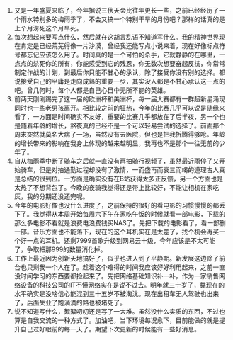 1. 又是一年盛夏来临了，今年据说三伏天会比往年更长一些，之前已经经历了一个雨水特别多的梅雨季了，不会又搞一个特别干旱的月份吧？那样的话真的是上个月涝死这个月旱死。
2. 每次想起来要写点什么，然后就在这胡言乱语不知道写什么。我的精神世界现在肯定是已经荒芜得像一片沙漠，曾经我还能写点小说来着，现在好像标点符号都忘记应该怎么用了。时间真的是一个可怕的杀手，它就静静的在哪里，一点点的杀死你的所有，你能感受到它的残忍，你无数次想要奋起反抗，你常常制定作战的计划，到最后你只能不甘心的承认，除了接受你没有别的选择。都说接受自己的平庸是走向成熟的重要一步，其实没人都是不甘心承认这一点的吧。曾几何时，每个人都是自己心目中无所不能的英雄。
3. 前两天刚刚踢完了这一届的欧洲杯和美洲杯，每一届大赛都有一群超新星涌现同时也一些老男孩离开。相比较之前的狂热，今年的比赛几乎可以说是随缘来看了，一方面是时间确实不友好，重要的比赛几乎都放在了后半夜，另一个也是随着年龄的增长，熬夜真的已经不是一个可以轻易尝试的选择了。前面那个周末突然就莫名大病了一场，虽然没有去医院，但也是把我折腾得够呛。年龄的增长带来的影响在我身上体现的越来越明显，我再也不是那个一往无前的少年了。
4. 自从梅雨季中断了骑车之后就一直没有再拍骑行视频了，虽然最近雨停了又开始骑车，但是对拍通勤过程却没有了激情，一而盛再而衰三而竭的道理古人真是总结的很到位。一方面是确实没有在B站获得太多正反馈，另一个方面也是太热了不想背包了。今晚的夜骑我觉得还是带上比较好，不能让相机在家吃灰，我的分期还没还完呢。
5. 今年的电影好像也没什么进度了，之前保持的很好的看电影的习惯慢慢的都丢下了。我觉得从本周开始每周六下午在家吃午饭的时候就看一部电影，下载的那么多电影不看就是浪费电浪费钱买NAS了。先把下载的电影看了，看一部删一部。音乐方面也不能落下，现在的这个耳机实在是太差了，找个机会再买一个好一点的耳机。还剩7999首歌升级到网易云十级，今年应该是不太可能了，争取把那999的数量消化掉。
6. 工作上最近因为创新天地搞好了，似乎也进入到了平静期。新发展这边除了前台也只剩我一个人在了。趁着这个难得的时间我应该好好利用起来，之前一直没时间学习的东西要都捡起来了。先把网络基础知识补一补，作为一家销售网络设备的科技公司的IT不懂网络实在是说不过去。明年就三十岁了，靠现在的水平确实是没啥信心能混到三十五岁不被淘汰。现在出租车无人驾驶也出来了，后面失业了跑滴滴的路也被堵死了。
7. 说不知道写什么，絮絮叨叨还是写了一大堆。虽然没什么实质的东西，不过也算是自我交流的一种方式了。加油吧，当下环境每况愈下，目前能做的就是提升自己过好眼前的每一天了。期望下次更新的时候能有一些好消息。